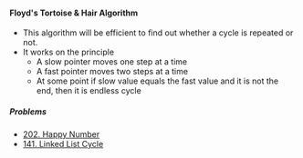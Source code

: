
#### Floyd's Tortoise & Hair Algorithm

* This algorithm will be efficient to find out whether a cycle is repeated or not.
* It works on the principle 
    * A slow pointer moves one step at a time
    * A fast pointer moves two steps at a time
    * At some point if slow value equals the fast value and it is not the end, then it is endless cycle


##### Problems

* [202. Happy Number](https://leetcode.com/problems/happy-number/)
* [141. Linked List Cycle](https://leetcode.com/problems/linked-list-cycle/)
